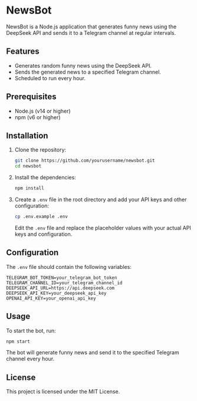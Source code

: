 # NewsBot

NewsBot is a Node.js application that generates funny news using the DeepSeek API and sends it to a Telegram channel at regular intervals.

## Features

- Generates random funny news using the DeepSeek API.
- Sends the generated news to a specified Telegram channel.
- Scheduled to run every hour.

## Prerequisites

- Node.js (v14 or higher)
- npm (v6 or higher)

## Installation

1. Clone the repository:

   ```bash
   git clone https://github.com/yourusername/newsbot.git
   cd newsbot
   ```

2. Install the dependencies:

   ```bash
   npm install
   ```

3. Create a `.env` file in the root directory and add your API keys and other configuration:

   ```bash
   cp .env.example .env
   ```

   Edit the `.env` file and replace the placeholder values with your actual API keys and configuration.

## Configuration

The `.env` file should contain the following variables:

```dotenv
TELEGRAM_BOT_TOKEN=your_telegram_bot_token
TELEGRAM_CHANNEL_ID=your_telegram_channel_id
DEEPSEEK_API_URL=https://api.deepseek.com
DEEPSEEK_API_KEY=your_deepseek_api_key
OPENAI_API_KEY=your_openai_api_key
```

## Usage

To start the bot, run:

```bash
npm start
```

The bot will generate funny news and send it to the specified Telegram channel every hour.

## License

This project is licensed under the MIT License.
````